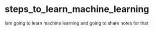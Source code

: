 # steps_to_learn_machine_learning
Iam going to learn machine learning and going to share notes for that 
